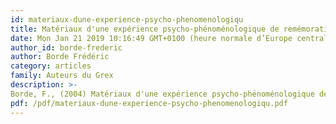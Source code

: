 ```yaml
---
id: materiaux-dune-experience-psycho-phenomenologiqu
title: Matériaux d'une expérience psycho-phénoménologique de remémoration.
date: Mon Jan 21 2019 10:16:49 GMT+0100 (heure normale d’Europe centrale)
author_id: borde-frederic
author: Borde Frédéric
category: articles
family: Auteurs du Grex
description: >-
Borde, F., (2004) Matériaux d'une expérience psycho-phénoménologique de remémoration, Expliciter n° 55, p. 1 - 11. 
pdf: /pdf/materiaux-dune-experience-psycho-phenomenologiqu.pdf
---
```

